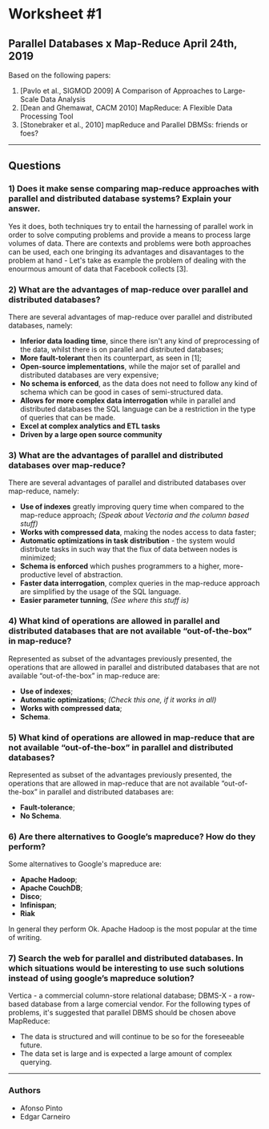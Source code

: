 # Worksheet #1
## Parallel Databases x Map-Reduce April 24th, 2019
Based on the following papers:
1. [Pavlo et al., SIGMOD 2009] A Comparison of Approaches to Large-Scale Data Analysis
2. [Dean and Ghemawat, CACM 2010] MapReduce: A Flexible Data Processing Tool
3. [Stonebraker et al., 2010] mapReduce and Parallel DBMSs: friends or foes?

---
## Questions

### 1) Does it make sense comparing map-reduce approaches with parallel and distributed database systems? Explain your answer.
Yes it does, both techniques try to entail the harnessing of parallel work in order to solve computing problems and provide a means to process large volumes of data.
There are contexts and problems were both approaches can be used, each one bringing its advantages and disavantages to the problem at hand - Let's take as example the problem of dealing with the enourmous amount of data that Facebook collects [3].

### 2) What are the advantages of map-reduce over parallel and distributed databases?
There are several advantages of map-reduce over parallel and distributed databases, namely:
* **Inferior data loading time**, since there isn't any kind of preprocessing of the data, whilst there is on parallel and distributed databases;
* **More fault-tolerant** then its counterpart, as seen in [1];
* **Open-source implementations**, while the major set of parallel and distributed databases are very expensive;
* **No schema is enforced**, as the data does not need to follow any kind of schema which can be good in cases of semi-structured data.
* **Allows for more complex data interrogation** while in parallel and distributed databases the SQL language can be a restriction in the type of queries that can be made.
* **Excel at complex analytics and ETL tasks**
* **Driven by a large open source community**

### 3) What are the advantages of parallel and distributed databases over map-reduce?
There are several advantages of parallel and distributed databases over map-reduce, namely:
* **Use of indexes** greatly improving query time when compared to the map-reduce approach; _(Speak about Vectoria and the column based stuff)_
* **Works with compressed data**, making the nodes access to data faster;
* **Automatic optimizations in task distribution** - the system would distrbute tasks in such way that the flux of data between nodes is minimized; 
* **Schema is enforced** which pushes programmers to a higher, more-productive level of abstraction.
* **Faster data interrogation**, complex queries in the map-reduce approach are simplified by the usage of the SQL language.
* **Easier parameter tunning**, _(See where this stuff is)_

### 4) What kind of operations are allowed in parallel and distributed databases that are not available “out-of-the-box” in map-reduce?
Represented as subset of the advantages previously presented, the operations that are allowed in parallel and distributed databases that are not available “out-of-the-box” in map-reduce are:
* **Use of indexes**;
* **Automatic optimizations**; _(Check this one, if it works in all)_
* **Works with compressed data**;
* **Schema**.

### 5) What kind of operations are allowed in map-reduce that are not available “out-of-the-box” in parallel and distributed databases?
Represented as subset of the advantages previously presented, the operations that are allowed in map-reduce that are not available “out-of-the-box” in parallel and distributed databases are:
* **Fault-tolerance**;
* **No Schema**.

### 6) Are there alternatives to Google’s mapreduce? How do they perform?
Some alternatives to Google's mapreduce are:
* **Apache Hadoop**;
* **Apache CouchDB**;
* **Disco**;
* **Infinispan**;
* **Riak**

In general they perform Ok. Apache Hadoop is the most popular at the time of writing.


### 7) Search the web for parallel and distributed databases. In which situations would be interesting to use such solutions instead of using google’s mapreduce solution?
Vertica - a commercial column-store relational database;
DBMS-X - a row-based database from a large comercial vendor.
For the following types of problems, it's suggested that parallel DBMS should be chosen above MapReduce:
- The data is structured and will continue to be so for the foreseeable future.
- The data set is large and is expected a large amount of complex querying.

---

### Authors
* Afonso Pinto
* Edgar Carneiro
